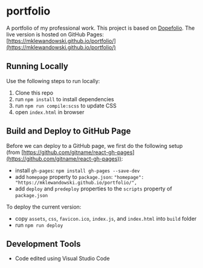 # portfolio
A portfolio of my professional work. This project is based on [Dopefolio](https://github.com/rammcodes/Dopefolio). The live version is hosted on GitHub Pages: [https://mklewandowski.github.io/portfolio/](https://mklewandowski.github.io/portfolio/)

## Running Locally
Use the following steps to run locally:
1. Clone this repo
2. run `npm install` to install dependencies
3. run `npm run compile:scss` to update CSS
4. open `index.html` in browser

## Build and Deploy to GitHub Page
Before we can deploy to a GitHub page, we first do the following setup (from [https://github.com/gitname/react-gh-pages](https://github.com/gitname/react-gh-pages)):
- install `gh-pages`: `npm install gh-pages --save-dev`
- add `homepage` property to `package.json`: `"homepage": "https://mklewandowski.github.io/portfolio/",`
- add `deploy` and `predeploy` properties to the `scripts` property of `package.json`

To deploy the current version:
- copy `assets`, `css`, `favicon.ico`, `index.js`,  and `index.html` into `build` folder
- run `npm run deploy`

## Development Tools
- Code edited using Visual Studio Code